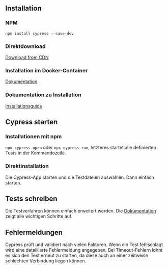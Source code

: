 ## Installation
### NPM
`npm install cypress --save-dev`

### Direktdownload
[Download from CDN](https://download.cypress.io/desktop)

### Installation im Docker-Container
[Dokumentation](https://github.com/cypress-io/cypress-docker-images)

### Dokumentation zu Installation
[Installationsguide](https://docs.cypress.io/guides/getting-started/installing-cypress#System-requirements)

## Cypress starten
### Installationen mit npm
`npx cypress open` oder `npx cypress run`, letzteres startet alle definierten Tests in der Kommandozeile.

### Direktinstallation
Die Cypress-App starten und die Testdateien auswählen. Dann einfach starten.

## Tests schreiben
Die Testverfahren können einfach erweitert werden. Die [Dokumentation](https://docs.cypress.io/guides/getting-started/writing-your-first-test) zeigt alle wichtigen Schritte auf.

## Fehlermeldungen
Cypress prüft und validiert nach vielen Faktoren. Wenn ein Test fehlschlägt wird eine detaillierte Fehlermeldung angegeben. Bei Timeout-Fehlern lohnt es sich den Test erneut zu starten, da diese auch an einer zeitweise schlechten Verbindung liegen können.